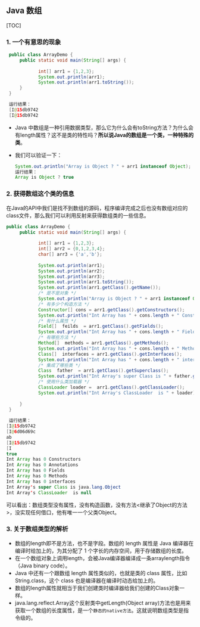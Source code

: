 ## Java 数组

[TOC]

### 1. 一个有意思的现象

```java
 public class ArrayDemo {
	 public static void main(String[] args) {
			
			int[] arr1 = {1,2,3};			
			System.out.println(arr1);
			System.out.println(arr1.toString());		 
	 }
 }

 运行结果：
 [I@15db9742
 [I@15db9742 
```

- Java 中数组是一种引用数据类型，那么它为什么会有toString方法？为什么会有length属性？这不是类的特性吗？**所以说Java的数组是一个类，一种特殊的类**。


- 我们可以验证一下：

  ```java
  System.out.println("Array is Object ? " + arr1 instanceof Object);
  运行结果：
  Array is Object ? true 
  ```

### 2. 获得数组这个类的信息

在Java的API中我们是找不到数组的源码，程序编译完成之后也没有数组对应的class文件，那么我们可以利用反射来获得数组类的一些信息。

```java
public class ArrayDemo {
	 public static void main(String[] args) {
			
			int[] arr1 = {1,2,3};
			int[] arr2 = {0,1,2,3,4};
			char[] arr3 = {'a','b'};
			
			System.out.println(arr1);	
			System.out.println(arr2);
			System.out.println(arr3);		
			System.out.println(arr1.toString());			
			System.out.println(arr1.getClass().getName());
			/* 是不是对象 */
			System.out.println("Array is Object ? " + arr1 instanceof Object);
			/* 有多少个构造方法 */
			Constructor[] cons = arr1.getClass().getConstructors();
			System.out.println("Int Array has " + cons.length + " Constructors");
			/* 有什么属性 */
			Field[]  feilds  = arr1.getClass().getFields();
			System.out.println("Int Array has " + cons.length + " Fields");	
			/* 有哪些方法 */	
			Method[]  methods = arr1.getClass().getMethods();
			System.out.println("Int Array has " + cons.length + " Methods");					/* 实现了什么接口 */			
			Class[]  interfaces = arr1.getClass().getInterfaces();
			System.out.println("Int Array has " + cons.length + " interfaces");
			/* 集成了哪些类 */
			Class  father  = arr1.getClass().getSuperclass();
			System.out.println("Int Array's super Class is " + father.getName());
			/* 使用什么类加载器 */
			ClassLoader	loader =  arr1.getClass().getClassLoader();
			System.out.println("Int Array's ClassLoader  is " + loader);
		
	 }
 }
 
 运行结果：
[I@15db9742
[I@6d06d69c
ab
[I@15db9742
[I
true
Int Array has 0 Constructors
Int Array has 0 Annotations
Int Array has 0 Fields
Int Array has 0 Methods
Int Array has 0 interfaces
Int Array's super Class is java.lang.Object
Int Array's ClassLoader  is null  
```

可以看出：数组类型没有属性，没有构造函数，没有方法<继承了Object的方法>，没实现任何借口，他有唯一一个父类Object。

### 3. 关于数组类型的解析

- 数组的length即不是方法，也不是字段。数组的 length 属性是 Java 编译器在编译时给加上的，为其分配了 1 个字长的内存空间，用于存储数组的长度。
- 在一个数组对象上调用length，会被Java编译器编译成一条arraylength指令（Java binary code）。
- Java 中还有一个跟数组 length 属性类似的，也就是类的 class 属性，比如 String.class，这个 class 也是编译器在编译时动态给加上的。
- 数组的length属性就相当于我们创建类时编译器给我们创建的Class对象一样。
- java.lang.reflect.Array这个反射类中getLength(Object array)方法也是用来获取一个数组的长度属性，是一个``静态的native方法``。这就说明数组类型是指令级的。





